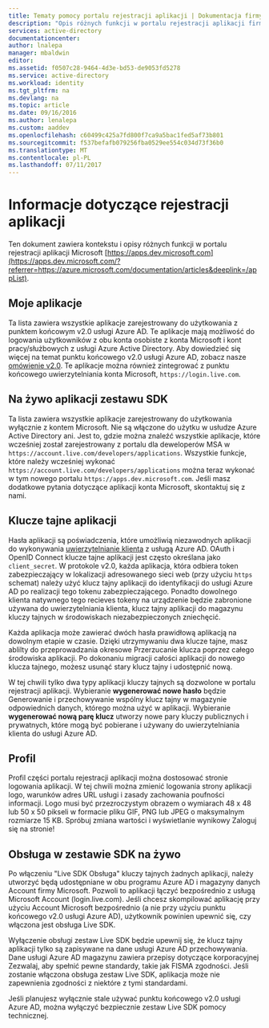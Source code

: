 ```yaml
---
title: Tematy pomocy portalu rejestracji aplikacji | Dokumentacja firmy Microsoft
description: "Opis różnych funkcji w portalu rejestracji aplikacji firmy Microsoft."
services: active-directory
documentationcenter: 
author: lnalepa
manager: mbaldwin
editor: 
ms.assetid: f0507c28-9464-4d3e-bd53-de9053fd5278
ms.service: active-directory
ms.workload: identity
ms.tgt_pltfrm: na
ms.devlang: na
ms.topic: article
ms.date: 09/16/2016
ms.author: lenalepa
ms.custom: aaddev
ms.openlocfilehash: c60499c425a7fd800f7ca9a5bac1fed5af73b801
ms.sourcegitcommit: f537befafb079256fba0529ee554c034d73f36b0
ms.translationtype: MT
ms.contentlocale: pl-PL
ms.lasthandoff: 07/11/2017
---
```

# <a name="app-registration-reference"></a>Informacje dotyczące rejestracji aplikacji
Ten dokument zawiera kontekstu i opisy różnych funkcji w portalu rejestracji aplikacji Microsoft [https://apps.dev.microsoft.com](https://apps.dev.microsoft.com/?referrer=https://azure.microsoft.com/documentation/articles&deeplink=/appList).

## <a name="my-applications"></a>Moje aplikacje
Ta lista zawiera wszystkie aplikacje zarejestrowany do użytkowania z punktem końcowym v2.0 usługi Azure AD.  Te aplikacje mają możliwość do logowania użytkowników z obu konta osobiste z konta Microsoft i kont pracy/służbowych z usługi Azure Active Directory.  Aby dowiedzieć się więcej na temat punktu końcowego v2.0 usługi Azure AD, zobacz nasze [omówienie v2.0](active-directory-appmodel-v2-overview.md).  Te aplikacje można również zintegrować z punktu końcowego uwierzytelniania konta Microsoft, `https://login.live.com`.

## <a name="live-sdk-applications"></a>Na żywo aplikacji zestawu SDK
Ta lista zawiera wszystkie aplikacje zarejestrowany do użytkowania wyłącznie z kontem Microsoft.  Nie są włączone do użytku w usłudze Azure Active Directory ani.  Jest to, gdzie można znaleźć wszystkie aplikacje, które wcześniej został zarejestrowany z portalu dla deweloperów MSA w `https://account.live.com/developers/applications`.  Wszystkie funkcje, które należy wcześniej wykonać `https://account.live.com/developers/applications` można teraz wykonać w tym nowego portalu `https://apps.dev.microsoft.com`.  Jeśli masz dodatkowe pytania dotyczące aplikacji konta Microsoft, skontaktuj się z nami.

## <a name="application-secrets"></a>Klucze tajne aplikacji
Hasła aplikacji są poświadczenia, które umożliwią niezawodnych aplikacji do wykonywania [uwierzytelnianie klienta](http://tools.ietf.org/html/rfc6749#section-2.3) z usługą Azure AD.  OAuth i OpenID Connect klucze tajne aplikacji jest często określana jako `client_secret`.  W protokole v2.0, każda aplikacja, która odbiera token zabezpieczający w lokalizacji adresowanego sieci web (przy użyciu `https` schemat) należy użyć klucz tajny aplikacji do identyfikacji do usługi Azure AD po realizacji tego tokenu zabezpieczającego.  Ponadto dowolnego klienta natywnego tego recieves tokeny na urządzenie będzie zabronione używana do uwierzytelniania klienta, klucz tajny aplikacji do magazynu kluczy tajnych w środowiskach niezabezpieczonych zniechęcić.

Każda aplikacja może zawierać dwóch hasła prawidłową aplikacją na dowolnym etapie w czasie.  Dzięki utrzymywaniu dwa klucze tajne, masz ablilty do przeprowadzania okresowe Przerzucanie klucza poprzez całego środowiska aplikacji.  Po dokonaniu migracji całości aplikacji do nowego klucza tajnego, możesz usunąć stary klucz tajny i udostępnić nową.

W tej chwili tylko dwa typy aplikacji kluczy tajnych są dozwolone w portalu rejestracji aplikacji.  Wybieranie **wygenerować nowe hasło** będzie Generowanie i przechowywanie wspólny klucz tajny w magazynie odpowiednich danych, którego można użyć w aplikacji.  Wybieranie **wygenerować nową parę klucz** utworzy nowe pary kluczy publicznych i prywatnych, które mogą być pobierane i używany do uwierzytelniania klienta do usługi Azure AD.

## <a name="profile"></a>Profil
Profil części portalu rejestracji aplikacji można dostosować stronie logowania aplikacji.  W tej chwili można zmienić logowania strony aplikacji logo, warunków adres URL usługi i zasady zachowania poufności informacji.  Logo musi być przezroczystym obrazem o wymiarach 48 x 48 lub 50 x 50 pikseli w formacie pliku GIF, PNG lub JPEG o maksymalnym rozmiarze 15 KB.  Spróbuj zmiana wartości i wyświetlanie wynikowy Zaloguj się na stronie!

## <a name="live-sdk-support"></a>Obsługa w zestawie SDK na żywo
Po włączeniu "Live SDK Obsługa" kluczy tajnych żadnych aplikacji, należy utworzyć będą udostępniane w obu programu Azure AD i magazyny danych Account firmy Microsoft.  Pozwoli to aplikacji łączyć bezpośrednio z usługą Microsoft Account (login.live.com).  Jeśli chcesz skompilować aplikację przy użyciu Account Microsoft bezpośrednio (a nie przy użyciu punktu końcowego v2.0 usługi Azure AD), użytkownik powinien upewnić się, czy włączona jest obsługa Live SDK.

Wyłączenie obsługi zestaw Live SDK będzie upewnij się, że klucz tajny aplikacji tylko są zapisywane na dane usługi Azure AD przechowywania.  Dane usługi Azure AD magazynu zawiera przepisy dotyczące korporacyjnej Zezwalaj, aby spełnić pewne standardy, takie jak FISMA zgodności.  Jeśli zostanie włączona obsługa zestaw Live SDK, aplikacja może nie zapewnienia zgodności z niektóre z tymi standardami.

Jeśli planujesz wyłącznie stale używać punktu końcowego v2.0 usługi Azure AD, można wyłączyć bezpiecznie zestaw Live SDK pomocy technicznej.

